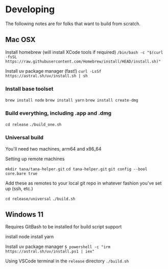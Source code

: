# Developing

The following notes are for folks that want to build from scratch.

## Mac OSX

Install homebrew (will install XCode tools if required)
`/bin/bash -c "$(curl -fsSL https://raw.githubusercontent.com/Homebrew/install/HEAD/install.sh)"`

Install uv package manager (fast!)
`curl -LsSf https://astral.sh/uv/install.sh | sh`

### Install base toolset
`brew install node`
`brew install yarn`
`brew install create-dmg`

### Build everything, including .app and .dmg
`cd release`
`./build_one.sh`

### Universal build

You'll need two machines, arm64 and x86_64

Setting up remote machines

`mkdir tana/tana-helper.git`
`cd tana-helper.git`
`git config --bool core.bare true`

Add these as remotes to your local git repo in whatever fashion you've set up (ssh, etc.)

`cd release/universal`
`./build.sh`


## Windows 11

Requires GitBash to be installed for build script support

install node
install yarn

Install uv package manager
`$ powershell -c "irm https://astral.sh/uv/install.ps1 | iex"`

Using VSCode terminal in the `release` directory
`./build.sh`





